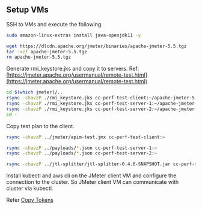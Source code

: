 ## Setup VMs

SSH to VMs and execute the following.

```sh
sudo amazon-linux-extras install java-openjdk11 -y

wget https://dlcdn.apache.org/jmeter/binaries/apache-jmeter-5.5.tgz
tar -xzf apache-jmeter-5.5.tgz
rm apache-jmeter-5.5.tgz
```

Generate rmi_keystore.jks and copy it to servers.
Ref: [https://jmeter.apache.org/usermanual/remote-test.html](https://jmeter.apache.org/usermanual/remote-test.html)
```sh
cd $(which jmeter)/..
rsync -chavzP ./rmi_keystore.jks cc-perf-test-client:~/apache-jmeter-5.5/bin/rmi_keystore.jks
rsync -chavzP ./rmi_keystore.jks cc-perf-test-server-1:~/apache-jmeter-5.5/bin/rmi_keystore.jks
rsync -chavzP ./rmi_keystore.jks cc-perf-test-server-2:~/apache-jmeter-5.5/bin/rmi_keystore.jks
cd -
```

Copy test plan to the client.
```sh
rsync -chavzP ../jmeter/apim-test.jmx cc-perf-test-client:~

rsync -chavzP ../payloads/*.json cc-perf-test-server-1:~
rsync -chavzP ../payloads/*.json cc-perf-test-server-2:~

rsync -chavzP ../jtl-splitter/jtl-splitter-0.4.6-SNAPSHOT.jar cc-perf-test-client:~
```

Install kubectl and aws cli on the JMeter client VM and configure the connection to the cluster. So JMeter client VM can communicate with cluster via kubectl.

Refer [Copy Tokens](../jwt-tokens/)
